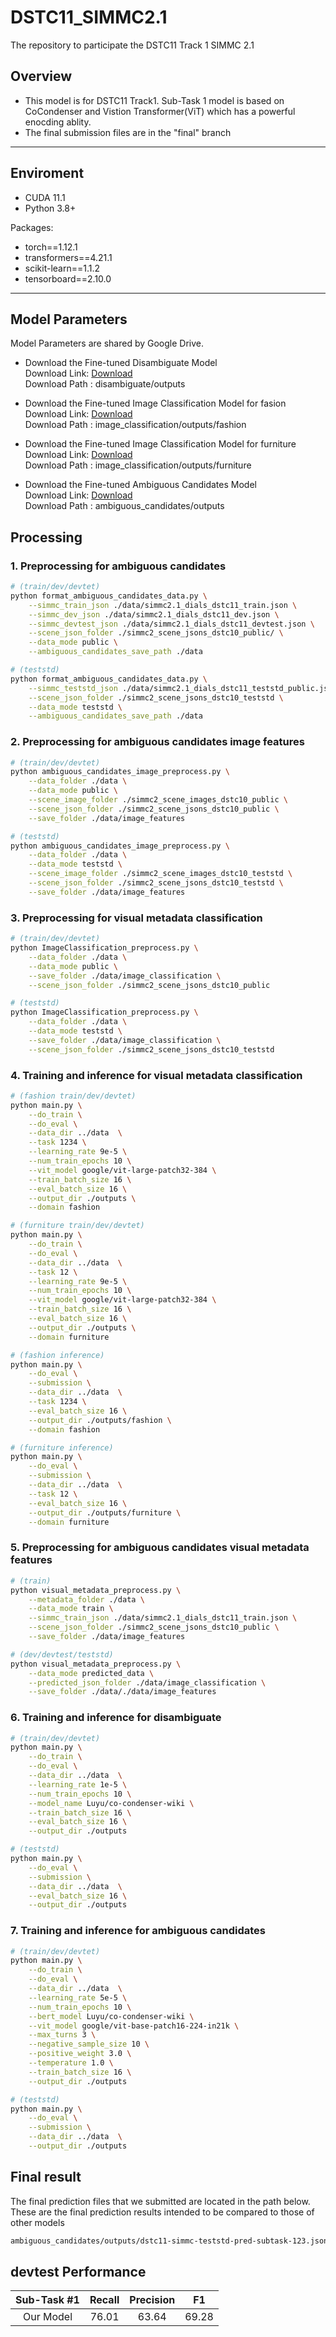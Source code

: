 # DSTC11_SIMMC2.1
The repository to participate the DSTC11 Track 1 SIMMC 2.1

## Overview
- This model is for DSTC11 Track1. Sub-Task 1 model is based on CoCondenser and Vistion Transformer(ViT) which has a powerful enocding ablity. 
- The final submission files are in the "final" branch
---
## Enviroment

- CUDA 11.1
- Python 3.8+

Packages:
- torch==1.12.1
- transformers==4.21.1
- scikit-learn==1.1.2
- tensorboard==2.10.0
---

## Model Parameters
Model Parameters are shared by Google Drive.

- Download the Fine-tuned Disambiguate Model    
Download Link: [Download](https://drive.google.com/file/d/1NrBXwR5Ny4ceMXNrQTgkBpd8X2bVZcdG/view?usp=sharing)    
Download Path : disambiguate/outputs    

- Download the Fine-tuned Image Classification Model for fasion    
Download Link: [Download](https://drive.google.com/file/d/1oYHfl_9zm3_IT3b9ypytomw1aO3uZsjY/view?usp=sharing)    
Download Path : image_classification/outputs/fashion    

- Download the Fine-tuned Image Classification Model for furniture    
Download Link: [Download](https://drive.google.com/file/d/1o_TdfE-mSIJQY25aRsgBSYKOlYL9BObw/view?usp=sharing)    
Download Path : image_classification/outputs/furniture    

- Download the Fine-tuned Ambiguous Candidates Model    
Download Link: [Download](https://drive.google.com/file/d/1oVAMRs9iGKufmk-lzFC6nJUzFDbXRtIS/view?usp=sharing)    
Download Path : ambiguous_candidates/outputs    

## Processing

### 1. Preprocessing for ambiguous candidates
```sh
# (train/dev/devtet)
python format_ambiguous_candidates_data.py \
	--simmc_train_json ./data/simmc2.1_dials_dstc11_train.json \
	--simmc_dev_json ./data/simmc2.1_dials_dstc11_dev.json \
	--simmc_devtest_json ./data/simmc2.1_dials_dstc11_devtest.json \
	--scene_json_folder ./simmc2_scene_jsons_dstc10_public/ \
	--data_mode public \
	--ambiguous_candidates_save_path ./data

# (teststd)
python format_ambiguous_candidates_data.py \
	--simmc_teststd_json ./data/simmc2.1_dials_dstc11_teststd_public.json \
	--scene_json_folder ./simmc2_scene_jsons_dstc10_teststd \
	--data_mode teststd \
	--ambiguous_candidates_save_path ./data
```

### 2. Preprocessing for ambiguous candidates image features

```sh
# (train/dev/devtet)
python ambiguous_candidates_image_preprocess.py \
	--data_folder ./data \
	--data_mode public \
	--scene_image_folder ./simmc2_scene_images_dstc10_public \
	--scene_json_folder ./simmc2_scene_jsons_dstc10_public \
	--save_folder ./data/image_features

# (teststd)
python ambiguous_candidates_image_preprocess.py \
	--data_folder ./data \
	--data_mode teststd \
	--scene_image_folder ./simmc2_scene_images_dstc10_teststd \
	--scene_json_folder ./simmc2_scene_jsons_dstc10_teststd \
	--save_folder ./data/image_features
```

### 3. Preprocessing for visual metadata classification

```sh
# (train/dev/devtet)
python ImageClassification_preprocess.py \
	--data_folder ./data \
	--data_mode public \
	--save_folder ./data/image_classification \
	--scene_json_folder ./simmc2_scene_jsons_dstc10_public

# (teststd)
python ImageClassification_preprocess.py \
	--data_folder ./data \
	--data_mode teststd \
	--save_folder ./data/image_classification \
	--scene_json_folder ./simmc2_scene_jsons_dstc10_teststd
```

### 4. Training and inference for visual metadata classification

```sh
# (fashion train/dev/devtet)
python main.py \
	--do_train \
	--do_eval \
	--data_dir ../data  \
	--task 1234 \
	--learning_rate 9e-5 \
	--num_train_epochs 10 \
	--vit_model google/vit-large-patch32-384 \
	--train_batch_size 16 \
	--eval_batch_size 16 \
	--output_dir ./outputs \
	--domain fashion

# (furniture train/dev/devtet)
python main.py \
	--do_train \
	--do_eval \
	--data_dir ../data  \
	--task 12 \
	--learning_rate 9e-5 \
	--num_train_epochs 10 \
	--vit_model google/vit-large-patch32-384 \
	--train_batch_size 16 \
	--eval_batch_size 16 \
	--output_dir ./outputs \
	--domain furniture

# (fashion inference)
python main.py \
	--do_eval \
	--submission \
	--data_dir ../data  \
	--task 1234 \
	--eval_batch_size 16 \
	--output_dir ./outputs/fashion \
	--domain fashion

# (furniture inference)
python main.py \
	--do_eval \
	--submission \
	--data_dir ../data  \
	--task 12 \
	--eval_batch_size 16 \
	--output_dir ./outputs/furniture \
	--domain furniture
```

### 5. Preprocessing for ambiguous candidates visual metadata features

```sh
# (train)
python visual_metadata_preprocess.py \
	--metadata_folder ./data \
	--data_mode train \
	--simmc_train_json ./data/simmc2.1_dials_dstc11_train.json \
	--scene_json_folder ./simmc2_scene_jsons_dstc10_public \
	--save_folder ./data/image_features

# (dev/devtest/teststd)
python visual_metadata_preprocess.py \
	--data_mode predicted_data \
	--predicted_json_folder ./data/image_classification \
	--save_folder ./data/./data/image_features
```

### 6. Training and inference for disambiguate

```sh
# (train/dev/devtet)
python main.py \
	--do_train \
	--do_eval \
	--data_dir ../data  \
	--learning_rate 1e-5 \
	--num_train_epochs 10 \
	--model_name Luyu/co-condenser-wiki \
	--train_batch_size 16 \
	--eval_batch_size 16 \
	--output_dir ./outputs 

# (teststd)
python main.py \
	--do_eval \
	--submission \
	--data_dir ../data  \
	--eval_batch_size 16 \
	--output_dir ./outputs 
```

### 7. Training and inference for ambiguous candidates

```sh
# (train/dev/devtet)
python main.py \
	--do_train \
	--do_eval \
	--data_dir ../data  \
	--learning_rate 5e-5 \
	--num_train_epochs 10 \
	--bert_model Luyu/co-condenser-wiki \
	--vit_model google/vit-base-patch16-224-in21k \
	--max_turns 3 \
	--negative_sample_size 10 \
	--positive_weight 3.0 \
	--temperature 1.0 \
	--train_batch_size 16 \
	--output_dir ./outputs 

# (teststd)
python main.py \
	--do_eval \
	--submission \
	--data_dir ../data  \
	--output_dir ./outputs 
```

## Final result
The final prediction files that we submitted are located in the path below. These are the final prediction results intended to be compared to those of other models

```sh
ambiguous_candidates/outputs/dstc11-simmc-teststd-pred-subtask-123.json
```

## devtest Performance
|  Sub-Task #1   | Recall | Precision |    F1    |
| :------------: | :----: | :-------: | :------: | 
|  Our Model     |  76.01 |   63.64   |   69.28  |